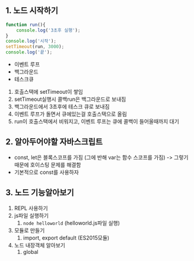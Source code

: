 ## 1. 노드 시작하기

```js
function run(){
    console.log('3초후 실행'); 
}
console.log('시작');
setTimeout(run, 3000); 
console.log('끝');
```

- 이벤트 루프
- 백그라운드
- 테스크큐

1. 호출스택에 setTimeout이 쌓임
2. setTimeout실행시 콜백run은 백그라운드로 보내짐
3. 백그라운드에서 3초후에 테스크 큐로 보내짐
4. 이벤트 루프가 돌면서 큐에있는걸 호출스택으로 올림
5. run이 호출스택에서 비워지고, 이벤트 루프는 큐에 콜백이 들어올때까지 대기





## 2. 알아두어야할 자바스크립트

- const, let은 블록스코프를 가짐 (그에 반해 var는 함수 스코프를 가짐) -> 그렇기 때문에 호이스팅 문제를 해결함
- 기본적으로 const를 사용하자





## 3. 노드 기능알아보기 

1. REPL 사용하기 
2. js파일 실행하기 
   1. `node helloworld`  (helloworld.js파일 실행)
3. 모듈로 만들기 
   1. import, export default (ES2015모듈)
4. 노드 내장객체 알아보기 
   1. global